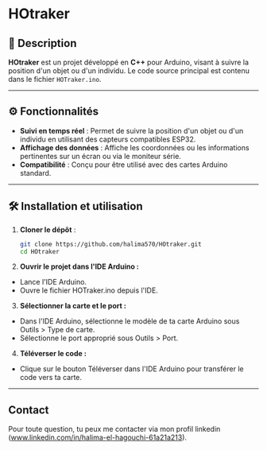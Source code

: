 # HOtraker

## 🧭 Description

**HOtraker** est un projet développé en **C++** pour Arduino, visant à suivre la position d'un objet ou d'un individu. Le code source principal est contenu dans le fichier `HOTraker.ino`.

---

## ⚙️ Fonctionnalités

- **Suivi en temps réel** : Permet de suivre la position d'un objet ou d'un individu en utilisant des capteurs compatibles ESP32.
- **Affichage des données** : Affiche les coordonnées ou les informations pertinentes sur un écran ou via le moniteur série.
- **Compatibilité** : Conçu pour être utilisé avec des cartes Arduino standard.
---

## 🛠️ Installation et utilisation

1. **Cloner le dépôt** :

   ```bash
   git clone https://github.com/halima570/HOtraker.git
   cd HOtraker
2. **Ouvrir le projet dans l'IDE Arduino :**
- Lance l'IDE Arduino.
- Ouvre le fichier HOTraker.ino depuis l'IDE.
3. **Sélectionner la carte et le port :**
- Dans l'IDE Arduino, sélectionne le modèle de ta carte Arduino sous Outils > Type de carte.
- Sélectionne le port approprié sous Outils > Port.
4. **Téléverser le code :**
- Clique sur le bouton Téléverser dans l'IDE Arduino pour transférer le code vers ta carte.
---
## Contact

Pour toute question, tu peux me contacter via mon profil linkedin (www.linkedin.com/in/halima-el-hagouchi-61a21a213).
